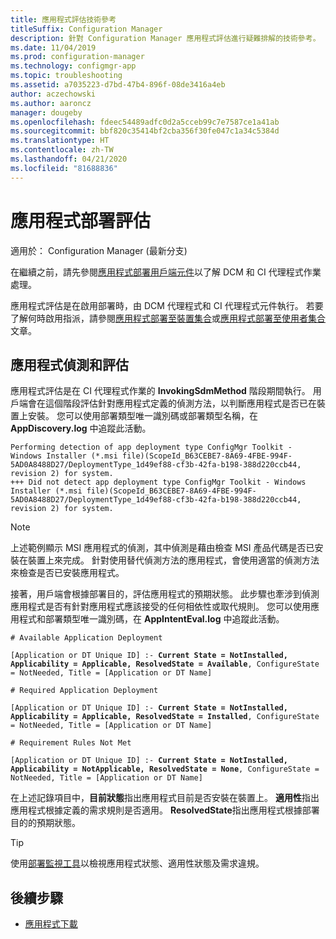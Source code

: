 ```yaml
---
title: 應用程式評估技術參考
titleSuffix: Configuration Manager
description: 針對 Configuration Manager 應用程式評估進行疑難排解的技術參考。
ms.date: 11/04/2019
ms.prod: configuration-manager
ms.technology: configmgr-app
ms.topic: troubleshooting
ms.assetid: a7035223-d7bd-47b4-896f-08de3416a4eb
author: aczechowski
ms.author: aaroncz
manager: dougeby
ms.openlocfilehash: fdeec54489adfc0d2a5cceb99c7e7587ce1a41ab
ms.sourcegitcommit: bbf820c35414bf2cba356f30fe047c1a34c5384d
ms.translationtype: HT
ms.contentlocale: zh-TW
ms.lasthandoff: 04/21/2020
ms.locfileid: "81688836"
---
```

# <a name="application-deployment-evaluation"></a>應用程式部署評估

適用於：  Configuration Manager (最新分支)

在繼續之前，請先參閱[應用程式部署用戶端元件](client-components-technical-reference.md)以了解 DCM 和 CI 代理程式作業處理。

應用程式評估是在啟用部署時，由 DCM 代理程式和 CI 代理程式元件執行。 若要了解何時啟用指派，請參閱[應用程式部署至裝置集合](device-deployment-technical-reference.md)或[應用程式部署至使用者集合](user-deployment-technical-reference.md)文章。

## <a name="application-detection-and-evaluation"></a>應用程式偵測和評估

應用程式評估是在 CI 代理程式作業的 **InvokingSdmMethod** 階段期間執行。 用戶端會在這個階段評估針對應用程式定義的偵測方法，以判斷應用程式是否已在裝置上安裝。 您可以使用部署類型唯一識別碼或部署類型名稱，在 **AppDiscovery.log** 中追蹤此活動。

```text
Performing detection of app deployment type ConfigMgr Toolkit - Windows Installer (*.msi file)(ScopeId_B63CEBE7-8A69-4FBE-994F-5AD0A8488D27/DeploymentType_1d49ef88-cf3b-42fa-b198-388d220ccb44, revision 2) for system.
+++ Did not detect app deployment type ConfigMgr Toolkit - Windows Installer (*.msi file)(ScopeId_B63CEBE7-8A69-4FBE-994F-5AD0A8488D27/DeploymentType_1d49ef88-cf3b-42fa-b198-388d220ccb44, revision 2) for system.
```

> [!NOTE]
> 上述範例顯示 MSI 應用程式的偵測，其中偵測是藉由檢查 MSI 產品代碼是否已安裝在裝置上來完成。 針對使用替代偵測方法的應用程式，會使用適當的偵測方法來檢查是否已安裝應用程式。

接著，用戶端會根據部署目的，評估應用程式的預期狀態。 此步驟也牽涉到偵測應用程式是否有針對應用程式應該接受的任何相依性或取代規則。 您可以使用應用程式和部署類型唯一識別碼，在 **AppIntentEval.log** 中追蹤此活動。

<pre><code class="lang-text"># Available Application Deployment

[Application or DT Unique ID] :- <b>Current State = NotInstalled, Applicability = Applicable, ResolvedState = Available</b>, ConfigureState = NotNeeded, Title = [Application or DT Name]

# Required Application Deployment

[Application or DT Unique ID] :- <b>Current State = NotInstalled, Applicability = Applicable, ResolvedState = Installed</b>, ConfigureState = NotNeeded, Title = [Application or DT Name]

# Requirement Rules Not Met

[Application or DT Unique ID] :- <b>Current State = NotInstalled, Applicability = NotApplicable, ResolvedState = None</b>, ConfigureState = NotNeeded, Title = [Application or DT Name]
</code></pre>

在上述記錄項目中，**目前狀態**指出應用程式目前是否安裝在裝置上。 **適用性**指出應用程式根據定義的需求規則是否適用。 **ResolvedState**指出應用程式根據部署目的的預期狀態。

> [!TIP]
> 使用[部署監視工具](../../core/support/deployment-monitoring-tool.md)以檢視應用程式狀態、適用性狀態及需求違規。

## <a name="next-steps"></a>後續步驟

- [應用程式下載](deployment-download-technical-reference.md)
